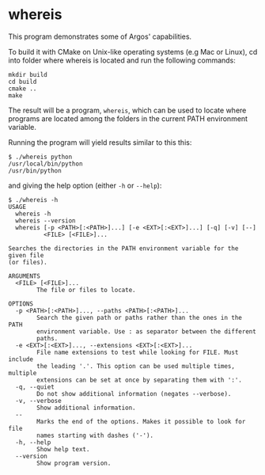 whereis
=======

This program demonstrates some of Argos' capabilities.

To build it with CMake on Unix-like operating systems (e.g Mac or Linux), cd
into folder where whereis is located and run the following commands:

~~~shell
mkdir build
cd build
cmake ..
make
~~~

The result will be a program, `whereis`, which can be used to locate where
programs are located among the folders in the current PATH environment
variable.

Running the program will yield results similar to this this:

~~~shell
$ ./whereis python
/usr/local/bin/python
/usr/bin/python
~~~

and giving the help option (either `-h` or `--help`):

~~~shell
$ ./whereis -h
USAGE
  whereis -h
  whereis --version
  whereis [-p <PATH>[:<PATH>]...] [-e <EXT>[:<EXT>]...] [-q] [-v] [--]
          <FILE> [<FILE>]...

Searches the directories in the PATH environment variable for the given file
(or files).

ARGUMENTS
  <FILE> [<FILE>]...
        The file or files to locate.

OPTIONS
  -p <PATH>[:<PATH>]..., --paths <PATH>[:<PATH>]...
        Search the given path or paths rather than the ones in the PATH
        environment variable. Use : as separator between the different
        paths.
  -e <EXT>[:<EXT>]..., --extensions <EXT>[:<EXT>]...
        File name extensions to test while looking for FILE. Must include
        the leading '.'. This option can be used multiple times, multiple
        extensions can be set at once by separating them with ':'.
  -q, --quiet
        Do not show additional information (negates --verbose).
  -v, --verbose
        Show additional information.
  --
        Marks the end of the options. Makes it possible to look for file
        names starting with dashes ('-').
  -h, --help
        Show help text.
  --version
        Show program version.
~~~
